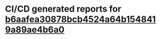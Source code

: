 # CI/CD generated reports for [b6aafea30878bcb4524a64b1548419a89ae4b6a0](https://github.com/hydephp/develop/commit/b6aafea30878bcb4524a64b1548419a89ae4b6a0)
